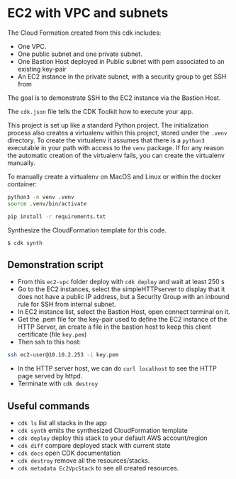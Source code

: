 
# EC2 with VPC and subnets

The Cloud Formation created from this cdk includes:

* One VPC.
* One public subnet and one private subnet.
* One Bastion Host deployed in Public subnet with pem associated to an existing key-pair
* An EC2 instance in the private subnet, with a security group to get SSH from 

The goal is to demonstrate SSH to the EC2 instance via the Bastion Host.

The `cdk.json` file tells the CDK Toolkit how to execute your app.

This project is set up like a standard Python project.  The initialization
process also creates a virtualenv within this project, stored under the `.venv`
directory.  To create the virtualenv it assumes that there is a `python3`
executable in your path with access to the `venv`
package. If for any reason the automatic creation of the virtualenv fails,
you can create the virtualenv manually.

To manually create a virtualenv on MacOS and Linux or within the docker container:

```sh
python3 -m venv .venv
source .venv/bin/activate

pip install -r requirements.txt
```

Synthesize the CloudFormation template for this code.

```
$ cdk synth
```

## Demonstration script

* From this `ec2-vpc` folder deploy with `cdk deploy` and wait at least 250 s
* Go to the EC2 instances, select the simpleHTTPserver to display that it does not have a public IP address, but a Security Group with an inbound rule for SSH from internal subnet.
* In EC2 instance list, select the Bastion Host, open connect terminal on it.
* Get the .pem file for the key-pair used to define the EC2 instance of the HTTP Server, an create a file in the bastion host to keep this client certificate (file `key.pem`)
* Then ssh to this host:

```sh
ssh ec2-user@10.10.2.253 -i key.pem
```
* In the HTTP server host, we can do `curl localhost` to see the HTTP page served by httpd.
* Terminate with `cdk destroy`

## Useful commands

 * `cdk ls`          list all stacks in the app
 * `cdk synth`       emits the synthesized CloudFormation template
 * `cdk deploy`      deploy this stack to your default AWS account/region
 * `cdk diff`        compare deployed stack with current state
 * `cdk docs`        open CDK documentation
 * `cdk destroy`     remove all the resources/stacks. 
 * `cdk metadata Ec2VpcStack` to see all created resources.
